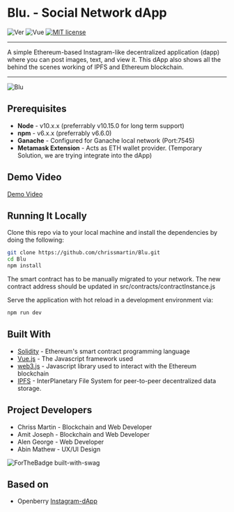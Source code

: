 # Blu. - Social Network dApp 
![Ver](https://img.shields.io/badge/Version-1.0-brightgreen.svg)
![Vue](https://img.shields.io/badge/Made%20with-Vue.js-1abc9c.svg)
[![MIT license](https://img.shields.io/badge/License-MIT-blue.svg)](https://lbesson.mit-license.org/)

---
A simple Ethereum-based Instagram-like decentralized application (dapp) where you can post images, text, and view it. This dApp also shows all the behind the scenes working of IPFS and Ethereum blockchain.

---

![Blu](https://i.imgur.com/vFo24uDh.jpg)

## Prerequisites

* **Node** - v10.x.x (preferrably v10.15.0 for long term support)
* **npm** - v6.x.x (preferrably v6.6.0)
* **Ganache** - Configured for Ganache local network (Port:7545)
* **Metamask Extension** - Acts as ETH wallet provider. (Temporary Solution, we are trying integrate into the dApp)

## Demo Video
[Demo Video](https://www.youtube.com/watch?v=Rn1WdEvAJCY)
## Running It Locally

Clone this repo via to your local machine and install the dependencies by doing the following:

```bash
git clone https://github.com/chrissmartin/Blu.git
cd Blu
npm install
```
The smart contract has to be manually migrated to your network.
The new contract address should be updated in src/contracts/contractInstance.js

Serve the application with hot reload in a development environment via:

```bash
npm run dev
```

## Built With

* [Solidity](https://solidity.readthedocs.io/en/v0.5.2/) - Ethereum's smart contract programming language
* [Vue.js](https://vuejs.org/) - The Javascript framework used
* [web3.js](https://github.com/ethereum/web3.js/) - Javascript library used to interact with the Ethereum blockchain
* [IPFS](https://docs.ipfs.io/) - InterPlanetary File System for peer-to-peer decentralized data storage. 

## Project Developers
* Chriss Martin - Blockchain and Web Developer 
* Amit Joseph   - Blockchain and Web Developer 
* Alen George   - Web Developer
* Abin Mathew   - UX/UI Design <br />

![ForTheBadge built-with-swag](http://ForTheBadge.com/images/badges/built-with-swag.svg)

## Based on

* Openberry [Instagram-dApp](https://github.com/openberry-ac/instagram)
